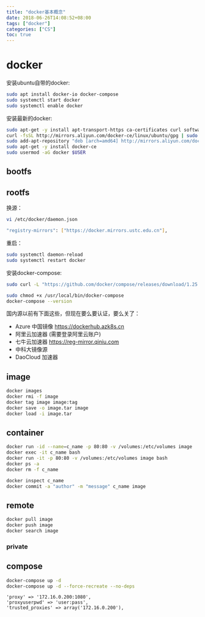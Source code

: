 ```yaml
---
title: "docker基本概念"
date: 2018-06-26T14:08:52+08:00
tags: ["docker"]
categories: ["CS"]
toc: true
---
```

# docker
安装ubuntu自带的docker:
```zsh
sudo apt install docker-io docker-compose
sudo systemctl start docker
sudo systemctl enable docker
```
安装最新的docker:
```zsh
sudo apt-get -y install apt-transport-https ca-certificates curl software-properties-common
curl -fsSL http://mirrors.aliyun.com/docker-ce/linux/ubuntu/gpg | sudo apt-key add -
sudo add-apt-repository "deb [arch=amd64] http://mirrors.aliyun.com/docker-ce/linux/ubuntu $(lsb_release -cs) stable"
sudo apt-get -y install docker-ce
sudo usermod -aG docker $USER
```

## bootfs
## rootfs
换源：
```zsh
vi /etc/docker/daemon.json 

"registry-mirrors": ["https://docker.mirrors.ustc.edu.cn"],
```
重启：
```zsh
sudo systemctl daemon-reload
sudo systemctl restart docker
```
安装docker-compose:
```zsh
sudo curl -L "https://github.com/docker/compose/releases/download/1.25.4/docker-compose-$(uname -s)-$(uname -m)" -o /usr/local/bin/docker-compose

sudo chmod +x /usr/local/bin/docker-compose
docker-compose --version
```
国内源以前有下面这些，但现在要么要认证，要么关了：
* Azure 中国镜像 https://dockerhub.azk8s.cn
* 阿里云加速器 (需要登录阿里云账户)
* 七牛云加速器 https://reg-mirror.qiniu.com
* 中科大镜像源
* DaoCloud 加速器

## image
```zsh
docker images
docker rmi -f image
docker tag image image:tag
docker save -o image.tar image
docker load -i image.tar
```

## container
```zsh
docker run -id --name=c_name -p 80:80 -v /volumes:/etc/volumes image
docker exec -it c_name bash
docker run -it -p 80:80 -v /volumes:/etc/volumes image bash
docker ps -a
docker rm -f c_name

docker inspect c_name
docker commit -a "author" -m "message" c_name image
```
## remote
```zsh
docker pull image
docker push image
docker search image
```
### private

## compose
```zsh
docker-compose up -d
docker-compose up -d --force-recreate --no-deps
```

```config
'proxy' => '172.16.0.200:1080', 
'proxyuserpwd' => 'user:pass',
'trusted_proxies' => array('172.16.0.200'),
```